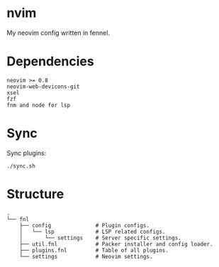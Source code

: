 # nvim

My neovim config written in fennel.

# Dependencies

```
neovim >= 0.8
neovim-web-devicons-git
xsel
fzf
fnm and node for lsp
```

# Sync

Sync plugins:

`./sync.sh`

# Structure

```
.
└── fnl
    ├── config              # Plugin configs.
    │   └── lsp             # LSP related configs.
    │       └── settings    # Server specific settings.
    ├── util.fnl            # Packer installer and config loader.
    ├── plugins.fnl         # Table of all plugins.
    └── settings            # Neovim settings.
```
